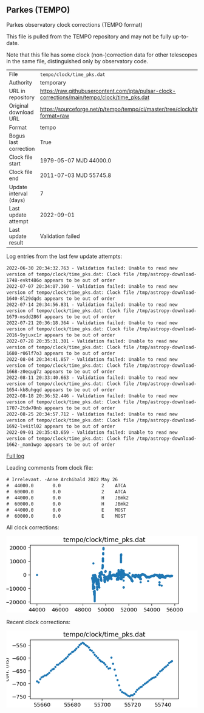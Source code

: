 
## Parkes (TEMPO)

Parkes observatory clock corrections (TEMPO format)

This file is pulled from the TEMPO repository and may not be fully up-to-date.

Note that this file has some clock (non-)correction data for other telescopes
in the same file, distinguished only by observatory code.

|     |     |
|:--- |:--- |
| File | `tempo/clock/time_pks.dat` |
| Authority | temporary |
| URL in repository | <https://raw.githubusercontent.com/ipta/pulsar-clock-corrections/main/tempo/clock/time_pks.dat> |
| Original download URL | <https://sourceforge.net/p/tempo/tempo/ci/master/tree/clock/time_pks.dat?format=raw> |
| Format | tempo |
| Bogus last correction | True |
| Clock file start | 1979-05-07 MJD 44000.0 |
| Clock file end | 2011-07-03 MJD 55745.8 |
| Update interval (days) | 7 |
| Last update attempt | 2022-09-01 |
| Last update result | Validation failed |

Log entries from the last few update attempts:
```
2022-06-30 20:34:32.763 - Validation failed: Unable to read new version of tempo/clock/time_pks.dat: Clock file /tmp/astropy-download-1748-evkt486o appears to be out of order
2022-07-07 20:34:07.360 - Validation failed: Unable to read new version of tempo/clock/time_pks.dat: Clock file /tmp/astropy-download-1640-8l29dqds appears to be out of order
2022-07-14 20:34:56.831 - Validation failed: Unable to read new version of tempo/clock/time_pks.dat: Clock file /tmp/astropy-download-1679-msdd286f appears to be out of order
2022-07-21 20:36:18.364 - Validation failed: Unable to read new version of tempo/clock/time_pks.dat: Clock file /tmp/astropy-download-2016-9yjuxc1r appears to be out of order
2022-07-28 20:35:31.301 - Validation failed: Unable to read new version of tempo/clock/time_pks.dat: Clock file /tmp/astropy-download-1680-r06lf7o3 appears to be out of order
2022-08-04 20:34:41.857 - Validation failed: Unable to read new version of tempo/clock/time_pks.dat: Clock file /tmp/astropy-download-1668-z0equg7z appears to be out of order
2022-08-11 20:33:40.663 - Validation failed: Unable to read new version of tempo/clock/time_pks.dat: Clock file /tmp/astropy-download-1654-kb8uhgqd appears to be out of order
2022-08-18 20:36:52.446 - Validation failed: Unable to read new version of tempo/clock/time_pks.dat: Clock file /tmp/astropy-download-1707-2tdw70nb appears to be out of order
2022-08-25 20:34:57.712 - Validation failed: Unable to read new version of tempo/clock/time_pks.dat: Clock file /tmp/astropy-download-1692-lv4itl02 appears to be out of order
2022-09-01 20:35:43.659 - Validation failed: Unable to read new version of tempo/clock/time_pks.dat: Clock file /tmp/astropy-download-1662-_mam1wgo appears to be out of order
```
[Full log](https://raw.githubusercontent.com/ipta/pulsar-clock-corrections/main/log/tempo/clock/time_pks.dat.log)

Leading comments from clock file:

    # Irrelevant. -Anne Archibald 2022 May 26
    #  44000.0       0.0               2    ATCA
    #  60000.0       0.0               2    ATCA
    #  44000.0       0.0               H    JBmk2
    #  60000.0       0.0               H    JBmk2
    #  44000.0       0.0               E    MOST
    #  60000.0       0.0               E    MOST



All clock corrections:

![plot of all clock corrections](time_pks.dat.png "All corrections")

Recent clock corrections:

![plot of recent clock corrections](time_pks.dat.short.png "Recent corrections")

